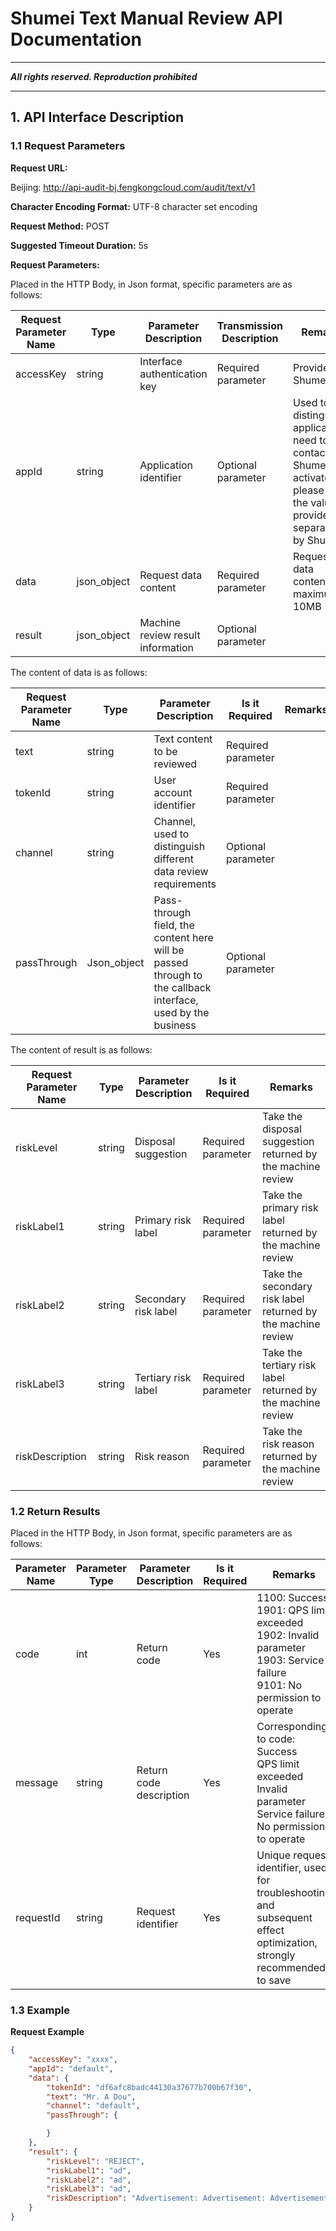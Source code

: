 # **Shumei Text Manual Review API Documentation**

- - - - -

***All rights reserved. Reproduction prohibited***

- - - - -

## **1. API Interface Description**

### 1.1 Request Parameters

**Request URL:**

Beijing: <http://api-audit-bj.fengkongcloud.com/audit/text/v1>

**Character Encoding Format:** UTF-8 character set encoding

**Request Method:** POST

**Suggested Timeout Duration:** 5s

**Request Parameters:**

Placed in the HTTP Body, in Json format, specific parameters are as follows:

| **Request Parameter Name** | **Type** | **Parameter Description** | **Transmission Description** | **Remarks** |
| --- | --- | --- | --- | --- |
| accessKey | string | Interface authentication key | Required parameter | Provided by Shumei |
| appId | string | Application identifier | Optional parameter | Used to distinguish applications, need to contact Shumei to activate, please use the value provided separately by Shumei |
| data | json_object | Request data content | Required parameter | Request data content, maximum 10MB |
| result | json_object | Machine review result information | Optional parameter |  |

The content of data is as follows:

| **Request Parameter Name** | **Type** | **Parameter Description** | **Is it Required** | **Remarks** |
| --- | --- | --- | --- | --- |
| text | string | Text content to be reviewed | Required parameter | |
| tokenId | string | User account identifier | Required parameter | |
| channel | string | Channel, used to distinguish different data review requirements | Optional parameter | |
| passThrough | Json_object | Pass-through field, the content here will be passed through to the callback interface, used by the business | Optional parameter | |

The content of result is as follows:

| **Request Parameter Name** | **Type** | **Parameter Description** | **Is it Required** | **Remarks** |
| --- | --- | --- | --- | --- |
| riskLevel | string | Disposal suggestion | Required parameter | Take the disposal suggestion returned by the machine review |
| riskLabel1 | string | Primary risk label | Required parameter | Take the primary risk label returned by the machine review |
| riskLabel2 | string | Secondary risk label | Required parameter | Take the secondary risk label returned by the machine review |
| riskLabel3 | string | Tertiary risk label | Required parameter | Take the tertiary risk label returned by the machine review |
| riskDescription | string | Risk reason | Required parameter | Take the risk reason returned by the machine review |

### 1.2 Return Results

Placed in the HTTP Body, in Json format, specific parameters are as follows:

| **Parameter Name** | **Parameter Type** | **Parameter Description** | **Is it Required** | **Remarks** |
| --- | --- | --- | --- | --- |
| code | int | Return code | Yes | 1100: Success<br/>1901: QPS limit exceeded<br/>1902: Invalid parameter<br/>1903: Service failure<br/>9101: No permission to operate<br/> |
| message | string | Return code description | Yes | Corresponding to code:<br/>Success<br/>QPS limit exceeded<br/>Invalid parameter<br/>Service failure<br/>No permission to operate |
| requestId | string | Request identifier | Yes | Unique request identifier, used for troubleshooting and subsequent effect optimization, strongly recommended to save |

### 1.3 Example

**Request Example**
```json
{
    "accessKey": "xxxx",
    "appId": "default",
    "data": {
        "tokenId": "df6afc8badc44130a37677b700b67f30",
        "text": "Mr. A Dou",
        "channel": "default",
        "passThrough": {

        }
    },
    "result": {
        "riskLevel": "REJECT",
        "riskLabel1": "ad",
        "riskLabel2": "ad",
        "riskLabel3": "ad",
        "riskDescription": "Advertisement: Advertisement: Advertisement"
    }
}
```